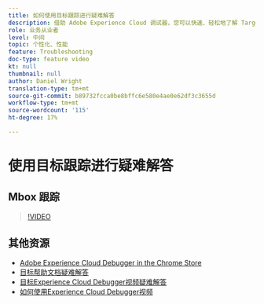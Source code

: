 ```yaml
---
title: 如何使用目标跟踪进行疑难解答
description: 借助 Adobe Experience Cloud 调试器，您可以快速、轻松地了解 Target 实施。了解如何在Experience Cloud中进行身份验证，并使用功能强大的目标跟踪工具检查活动和受众资格以及访客用户档案。
role: 业务从业者
level: 中间
topic: 个性化、性能
feature: Troubleshooting
doc-type: feature video
kt: null
thumbnail: null
author: Daniel Wright
translation-type: tm+mt
source-git-commit: b89732fcca0be8bffc6e580e4ae0e62df3c3655d
workflow-type: tm+mt
source-wordcount: '115'
ht-degree: 17%

---
```



# 使用目标跟踪进行疑难解答

## Mbox 跟踪

>[!VIDEO](https://video.tv.adobe.com/v/23113/?quality=12)

## 其他资源

* [Adobe Experience Cloud Debugger in the Chrome Store](https://chrome.google.com/webstore/detail/adobe-experience-cloud-de/ocdmogmohccmeicdhlhhgepeaijenapj)
* [目标帮助文档疑难解答](https://docs.adobe.com/content/help/en/target/using/troubleshoot/troubleshooting-target.html)
* [目标Experience Cloud Debugger视频疑难解答](troubleshoot-with-the-experience-cloud-debugger.md)
* [如何使用Experience Cloud Debugger视频](https://docs.adobe.com/content/help/en/core-services-learn/tutorials/debugger/use-the-experience-cloud-debugger.html)
